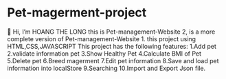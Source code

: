 # Pet-magerment-project

👋 Hi, I’m HOANG THE LONG
this is Pet-management-Website 2, is a more complete version of Pet-management-Website 1.
this project using HTML,CSS,JAVASCRIPT
This project has the following features:
1.Add pet
2.validate information pet
3.Show Healthy Pet
4.Calculate BMI of Pet
5.Delete pet
6.Breed magerment
7.Edit pet information
8.Save and load pet information into localStore
9.Searching
10.Import and Export Json file.
